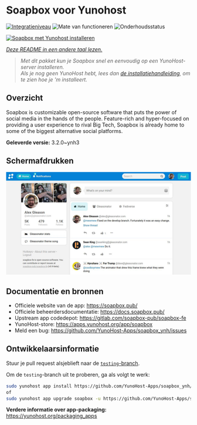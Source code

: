 <!--
NB: Deze README is automatisch gegenereerd door <https://github.com/YunoHost/apps/tree/master/tools/readme_generator>
Hij mag NIET handmatig aangepast worden.
-->

# Soapbox voor Yunohost

[![Integratieniveau](https://dash.yunohost.org/integration/soapbox.svg)](https://ci-apps.yunohost.org/ci/apps/soapbox/) ![Mate van functioneren](https://ci-apps.yunohost.org/ci/badges/soapbox.status.svg) ![Onderhoudsstatus](https://ci-apps.yunohost.org/ci/badges/soapbox.maintain.svg)

[![Soapbox met Yunohost installeren](https://install-app.yunohost.org/install-with-yunohost.svg)](https://install-app.yunohost.org/?app=soapbox)

*[Deze README in een andere taal lezen.](./ALL_README.md)*

> *Met dit pakket kun je Soapbox snel en eenvoudig op een YunoHost-server installeren.*  
> *Als je nog geen YunoHost hebt, lees dan [de installatiehandleiding](https://yunohost.org/install), om te zien hoe je 'm installeert.*

## Overzicht

Soapbox is customizable open-source software that puts the power of social media in the hands of the people.
Feature-rich and hyper-focused on providing a user experience to rival Big Tech, Soapbox is already home to some of the biggest alternative social platforms.


**Geleverde versie:** 3.2.0~ynh3

## Schermafdrukken

![Schermafdrukken van Soapbox](./doc/screenshots/screenshot.jpg)

## Documentatie en bronnen

- Officiele website van de app: <https://soapbox.pub/>
- Officiele beheerdersdocumentatie: <https://docs.soapbox.pub/>
- Upstream app codedepot: <https://gitlab.com/soapbox-pub/soapbox-fe>
- YunoHost-store: <https://apps.yunohost.org/app/soapbox>
- Meld een bug: <https://github.com/YunoHost-Apps/soapbox_ynh/issues>

## Ontwikkelaarsinformatie

Stuur je pull request alsjeblieft naar de [`testing`-branch](https://github.com/YunoHost-Apps/soapbox_ynh/tree/testing).

Om de `testing`-branch uit te proberen, ga als volgt te werk:

```bash
sudo yunohost app install https://github.com/YunoHost-Apps/soapbox_ynh/tree/testing --debug
of
sudo yunohost app upgrade soapbox -u https://github.com/YunoHost-Apps/soapbox_ynh/tree/testing --debug
```

**Verdere informatie over app-packaging:** <https://yunohost.org/packaging_apps>
